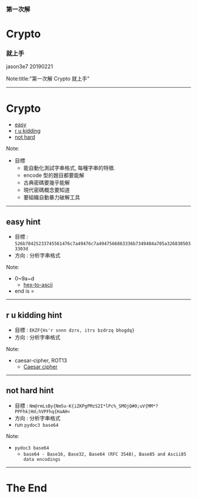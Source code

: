 ### 第一次解 
# Crypto
### 就上手

jason3e7 20190221

Note:title:"第一次解 Crypto 就上手"

---

# Crypto
* [easy](#/2)
* [r u kidding](#/3)
* [not hard](#/4)

Note:
* 目標
  * 能自動化測試字串格式, 每種字串的特徵.
  * encode 型的題目都要能解
  * 古典密碼要幾乎能解
  * 現代密碼概念要知道
  * 要組織自動暴力破解工具

---

## easy hint
* 目標 : `526b78425233745561476c7a49476c7a4947566863336b7349484a705a3268305033303d`
* 方向 : 分析字串格式

Note:
* 0~9a~d
  * [hex-to-ascii](https://www.rapidtables.com/convert/number/hex-to-ascii.html)
* end is =

---

## r u kidding hint
* 目標 : `EKZF{Hs'r snnn dzrx, itrs bzdrzq bhogdq}`
* 方向 : 分析字串格式

Note:
* caesar-cipher, ROT13
  * [Caesar cipher](http://planetcalc.com/1434/)

---

## not hard hint
* 目標 : `Nm@rmLsBy{Nm5u-K{iZKPgPMzS2I*lPc%_SMOjQ#O;uV{MM*?PPFhk|Hd;hVPFhq{HaAH<`
* 方向 : 分析字串格式
* run `pydoc3 base64`

Note:
* `pydoc3 base64`
  * `base64 - Base16, Base32, Base64 (RFC 3548), Base85 and Ascii85 data encodings`

---

# The End
